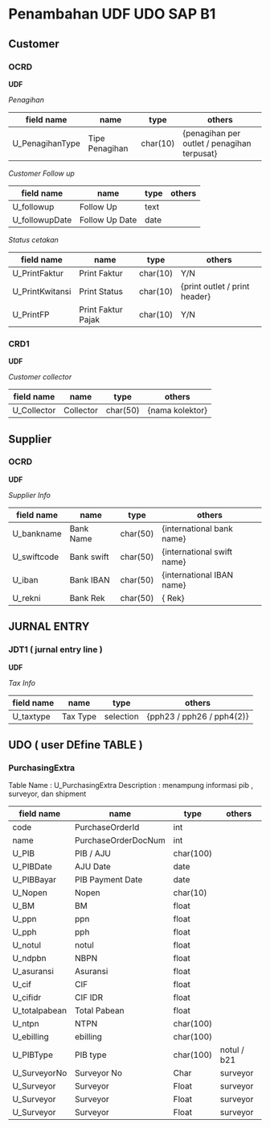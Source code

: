 # Penambahan UDF UDO SAP B1

## Customer
### OCRD 

**UDF**

_Penagihan_

| field name | name | type | others |
| ------- | ------- | ------- | ---- |
| U_PenagihanType | Tipe Penagihan | char(10) |  {penagihan per outlet / penagihan terpusat} | 


_Customer Follow up_

| field name | name | type | others |
| ------- | ------- | ------- | ---- |
| U_followup | Follow Up | text |      | 
| U_followupDate | Follow Up Date | date |  |

_Status cetakan_

| field name | name | type | others |
| ------- | ------- | ------- | ---- |
| U_PrintFaktur | Print Faktur | char(10) | Y/N |
| U_PrintKwitansi | Print Status | char(10) | {print outlet / print header} |
| U_PrintFP | Print Faktur Pajak | char(10) | Y/N |


### CRD1 

**UDF**

_Customer collector_

| field name | name | type |others |
| ------- | ------- | ------- | ----- |
| U_Collector | Collector  | char(50) | {nama kolektor} |


## Supplier

### OCRD 

**UDF**

_Supplier Info_

| field name | name | type |others |
| ------- | ------- | ------- | ----- |
| U_bankname | Bank Name  | char(50) | {international bank name} |
| U_swiftcode | Bank swift  | char(50) | {international swift name} |
| U_iban | Bank IBAN  | char(50) | {international IBAN name} |
| U_rekni | Bank Rek  | char(50) | { Rek} |


## JURNAL ENTRY

### JDT1 ( jurnal entry line )

**UDF**

_Tax Info_

| field name | name | type |others |
| ------- | ------- | ------- | ----- |
| U_taxtype | Tax Type   | selection | {pph23 / pph26 / pph4(2)} |
 

## UDO ( user DEfine TABLE )


### PurchasingExtra

Table Name : U_PurchasingExtra
Description : menampung informasi pib , surveyor, dan shipment

| field name | name | type |others |
| ------- | ------- | ------- | ----- |
| code | PurchaseOrderId   | int |  |
| name | PurchaseOrderDocNum   | int |  |
| U_PIB | PIB / AJU    | char(100) |  |
| U_PIBDate | AJU Date   | date |  |
| U_PIBBayar | PIB Payment Date   | date |  |
| U_Nopen | Nopen   | char(10) |  |
| U_BM | BM   | float |  |
| U_ppn| ppn   | float |  |
| U_pph | pph   | float |  |
| U_notul| notul   | float |  |
| U_ndpbn| NBPN   | float |  |
| U_asuransi| Asuransi   | float |  |
| U_cif| CIF   | float |  |
| U_cifidr| CIF IDR   | float |  |
| U_totalpabean| Total Pabean  | float |  |
| U_ntpn| NTPN  | char(100) |  |
| U_ebilling| ebilling  | char(100) |  |
| U_PIBType | PIB type   | char(100) | notul / b21 |
| U_SurveyorNo | Surveyor No   | Char | surveyor |
| U_Surveyor | Surveyor   | Float | surveyor |
| U_Surveyor | Surveyor   | Float | surveyor |
| U_Surveyor | Surveyor   | Float | surveyor |




